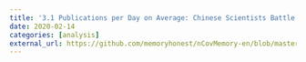 ```yaml
---
title: '3.1 Publications per Day on Average: Chinese Scientists Battle the Outbreak'
date: 2020-02-14
categories: [analysis]
external_url: https://github.com/memoryhonest/nCovMemory-en/blob/master/docs/2020-02-14/chinese_scientists_battle_the_outbreak.md
---
```

